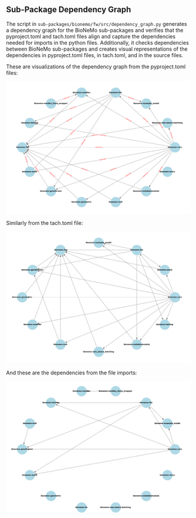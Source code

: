 ## Sub-Package Dependency Graph

The script in `sub-packages/bionemo/fw/src/dependency_graph.py` generates a dependency graph for the BioNeMo sub-packages and verifies that the pyproject.toml and tach.toml files align and capture the dependencies needed for imports in the python files. Additionally, it checks dependencies between BioNeMo sub-packages and creates visual representations of the dependencies in pyproject.toml files, in tach.toml, and in the source files.

These are visualizations of the dependency graph from the pyproject.toml files:

<img src="../../assets/images/sub_package_graphs/dependency_graph_pyproject.png" alt="Dependency Graph" width="600">


Similarly from the tach.toml file:

<img src="../../assets/images/sub_package_graphs/dependency_graph_tach.png" alt="Dependency Graph" width="600">


And these are the dependencies from the file imports:

<img src="../../assets/images/sub_package_graphs/dependency_file_imports.png" alt="Dependency Graph" width="600">
